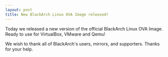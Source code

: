 ```yaml
---
layout: post
title: New BlackArch Linux OVA Image released!
---
```


Today we released a new version of the official BlackArch Linux OVA Image. Ready to use for VirtualBox, VMware and Qemu!

We wish to thank all of BlackArch's users, mirrors, and supporters. Thanks for your help.

